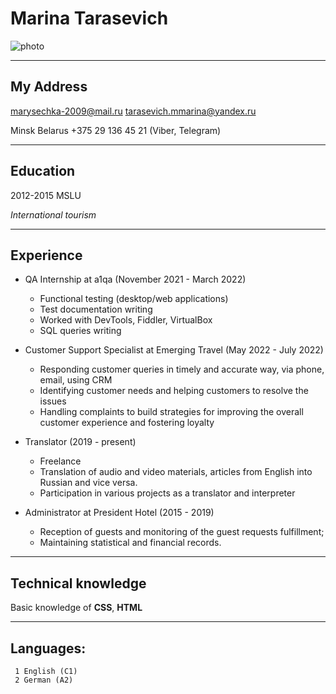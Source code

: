 # **Marina Tarasevich**

![photo](C:\Users\Asus\Desktop\projects\markdown "profile photo.jpg")


----------------------------
My Address
---------
marysechka-2009@mail.ru
tarasevich.mmarina@yandex.ru

Minsk
Belarus
+375 29 136 45 21 (Viber, Telegram)
-------------------     ----------------------------

Education
---------

2012-2015 MSLU

*International tourism*

----------------------------------------
Experience
----------

* QA Internship at a1qa (November 2021 - March 2022)



    + Functional testing (desktop/web applications)
    + Test documentation writing
    + Worked with DevTools, Fiddler, VirtualBox
    + SQL queries writing

* Customer Support Specialist at Emerging Travel (May 2022 - July 2022)

    + Responding customer queries in timely and accurate way, via phone, email, using CRM
    + Identifying customer needs and helping customers to resolve the issues
    + Handling complaints to build strategies for improving the overall customer experience and
fostering loyalty

* Translator (2019 - present)
    + Freelance
    + Translation of audio and video materials, articles from English into Russian and vice versa.
    + Participation in various projects as a translator and interpreter

* Administrator at
President Hotel (2015 - 2019)
    + Reception of guests and monitoring of the guest requests fulfillment;
    + Maintaining statistical and financial records.
----------------------------------------

Technical knowledge
--------------------

Basic knowledge of **CSS**, **HTML**

[ref]: https://github.com/marina587


----------------------------------------


Languages:
----------

     1 English (C1)
     2 German (A2)